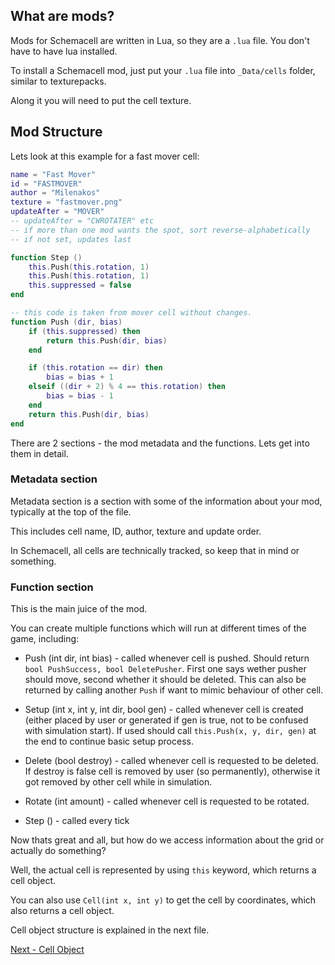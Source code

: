 ## What are mods?

Mods for Schemacell are written in Lua, so they are a `.lua` file. You don't have to have lua installed.

To install a Schemacell mod, just put your `.lua` file into `_Data/cells` folder, similar to texturepacks.

Along it you will need to put the cell texture.

## Mod Structure

Lets look at this example for a fast mover cell:
```lua
name = "Fast Mover"
id = "FASTMOVER"
author = "Milenakos"
texture = "fastmover.png"
updateAfter = "MOVER"
-- updateAfter = "CWROTATER" etc
-- if more than one mod wants the spot, sort reverse-alphabetically
-- if not set, updates last

function Step ()
    this.Push(this.rotation, 1)
    this.Push(this.rotation, 1)
    this.suppressed = false
end

-- this code is taken from mover cell without changes.
function Push (dir, bias)
    if (this.suppressed) then
        return this.Push(dir, bias)
    end

    if (this.rotation == dir) then
        bias = bias + 1
    elseif ((dir + 2) % 4 == this.rotation) then
        bias = bias - 1
    end
    return this.Push(dir, bias)
end
```

There are 2 sections - the mod metadata and the functions. Lets get into them in detail.

### Metadata section

Metadata section is a section with some of the information about your mod, typically at the top of the file.

This includes cell name, ID, author, texture and update order.

In Schemacell, all cells are technically tracked, so keep that in mind or something.

### Function section

This is the main juice of the mod.

You can create multiple functions which will run at different times of the game, including:

- Push (int dir, int bias) - called whenever cell is pushed. Should return `bool PushSuccess, bool DeletePusher`. First one says wether pusher should move, second whether it should be deleted. This can also be returned by calling another `Push` if want to mimic behaviour of other cell.

- Setup (int x, int y, int dir, bool gen) - called whenever cell is created (either placed by user or generated if gen is true, not to be confused with simulation start). If used should call `this.Push(x, y, dir, gen)` at the end to continue basic setup process.

- Delete (bool destroy) - called whenever cell is requested to be deleted. If destroy is false cell is removed by user (so permanently), otherwise it got removed by other cell while in simulation.

- Rotate (int amount) - called whenever cell is requested to be rotated.

- Step () - called every tick

Now thats great and all, but how do we access information about the grid or actually do something?

Well, the actual cell is represented by using `this` keyword, which returns a cell object.

You can also use `Cell(int x, int y)` to get the cell by coordinates, which also returns a cell object.

Cell object structure is explained in the next file.

[Next - Cell Object](2.%20Cell%20Object.md)
